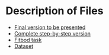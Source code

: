 # Description of Files

* [Final version to be presented](https://github.com/crystalhariga/fitness_eda/blob/master/FINAL_Fitbod_HW_Crystal_Hariga.ipynb)
* [Complete step-by-step version](https://github.com/crystalhariga/fitness_eda/blob/master/RAW_Fitbod_HW_Crystal_Hariga.ipynb)
* [Fitbod task](https://github.com/crystalhariga/fitness_eda/blob/master/task.MD)
* [Dataset](https://github.com/crystalhariga/fitness_eda/blob/master/fitbod_Crystal_Cahyarini_Hariga_20220408-153528.csv)
